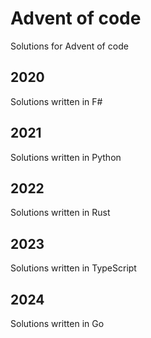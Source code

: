 # Advent of code
 Solutions for Advent of code

## 2020
Solutions written in F#

## 2021
Solutions written in Python

## 2022
Solutions written in Rust

## 2023
Solutions written in TypeScript

## 2024
Solutions written in Go
